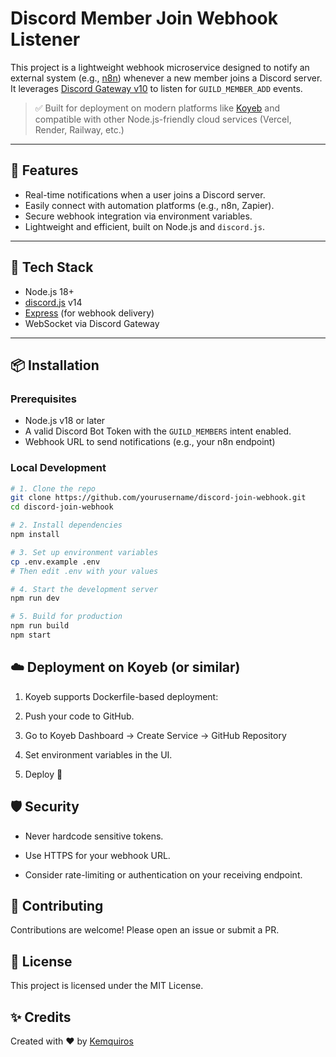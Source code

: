 # Discord Member Join Webhook Listener

This project is a lightweight webhook microservice designed to notify an external system (e.g., [n8n](https://n8n.io)) whenever a new member joins a Discord server. It leverages [Discord Gateway v10](https://discord.com/developers/docs/topics/gateway) to listen for `GUILD_MEMBER_ADD` events.

> ✅ Built for deployment on modern platforms like [Koyeb](https://www.koyeb.com/) and compatible with other Node.js-friendly cloud services (Vercel, Render, Railway, etc.)

---

## 🚀 Features

- Real-time notifications when a user joins a Discord server.
- Easily connect with automation platforms (e.g., n8n, Zapier).
- Secure webhook integration via environment variables.
- Lightweight and efficient, built on Node.js and `discord.js`.

---

## 🧰 Tech Stack

- Node.js 18+
- [discord.js](https://discord.js.org/) v14
- [Express](https://expressjs.com/) (for webhook delivery)
- WebSocket via Discord Gateway

---

## 📦 Installation

### Prerequisites

- Node.js v18 or later
- A valid Discord Bot Token with the `GUILD_MEMBERS` intent enabled.
- Webhook URL to send notifications (e.g., your n8n endpoint)

### Local Development

```bash
# 1. Clone the repo
git clone https://github.com/yourusername/discord-join-webhook.git
cd discord-join-webhook

# 2. Install dependencies
npm install

# 3. Set up environment variables
cp .env.example .env
# Then edit .env with your values

# 4. Start the development server
npm run dev

# 5. Build for production
npm run build
npm start

```

## ☁️ Deployment on Koyeb (or similar)

1. Koyeb supports Dockerfile-based deployment:

2. Push your code to GitHub.

3. Go to Koyeb Dashboard → Create Service → GitHub Repository

4. Set environment variables in the UI.

5. Deploy 🚀

## 🛡️ Security

- Never hardcode sensitive tokens.

- Use HTTPS for your webhook URL.

- Consider rate-limiting or authentication on your receiving endpoint.

## 🤝 Contributing

Contributions are welcome! Please open an issue or submit a PR.

## 📄 License

This project is licensed under the MIT License.

## ✨ Credits

Created with ❤️ by [Kemquiros](https://github.com/Kemquiros/)